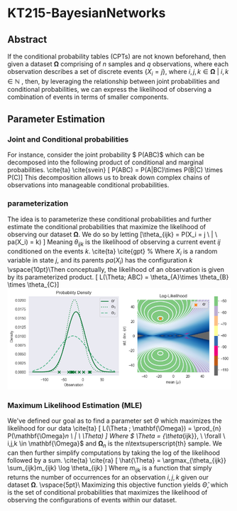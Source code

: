 # KT215-BayesianNetworks

## Abstract
If the conditional probability tables (CPTs) are not known beforehand, then given a dataset $\mathbf{\Omega}$ comprising of $n$ samples and $q$ observations, where each observation describes a set of discrete events $\{X_i = j\}$, where $i, j, k \in \mathbf{\Omega} \ | \  i, k \in \mathbb{N}$ , then, by leveraging the relationship between joint probabilities and conditional probabilities, we can express the likelihood of observing a combination of events in terms of smaller components.

## Parameter Estimation
### Joint and Conditional probabilities
For instance, consider the joint probability $ P(ABC)$ which can be decomposed into the following product of conditional and marginal probabilities. \cite{ta} \cite{svein}
\[ P(ABC) = P(A|BC)\times P(B|C) \times P(C)\]
 This decomposition allows us to break down complex chains of observations into manageable conditional probabilities.
### parameterization
The idea is to parameterize these conditional probabilities and further estimate the conditional probabilities that maximize the likelihood of observing our dataset $\mathbf{\Omega}$. We do so by letting 
\[\theta_{ijk} =
P(X_i = j \ | \ pa(X_i) = k)
\]
Meaning $\theta_{ijk}$ is the likelihood of observing a current event $ij$ conditioned on the events $k$. \cite{ta} \cite{gpt}
% Where $X_i$ is a random variable in state $j$, and its parents $pa(X_i)$ has the configuration $k$
\vspace{10pt}\\Then conceptually, the likelihood of an observation is given by its parameterized product.
\[ L(\Theta; ABC) = \theta_{A}\times \theta_{B} \times \theta_{C}\]
![output.png](output.png)
### Maximum Likelihood Estimation (MLE)
We've defined our goal as to find a parameter set $\Theta$ which maximizes the likelihood for our data \cite{ta} 
\[
 L(\Theta ; \mathbf{\Omega}) = \prod_{n} P(\mathbf{\Omega}_n \ | \ \Theta) 
\]
Where $ \Theta = \{\theta_{ijk}\}, \ \forall \  i,j,k \in \mathbf{\Omega}$ and $\mathbf{\Omega}_n$ is the n\textsuperscript{th} sample.
We can then further simplify computations by taking the log of the likelihood followed by a sum. \cite{ta} \cite{ra}
\[
\hat{\Theta} = \argmax_{\theta_{ijk}} \sum_{ijk}m_{ijk} \log \theta_{ijk}
\]
Where $m_{ijk}$ is a function that simply returns the number of occurrences for an observation $i, j, k$ given our dataset $\mathbf{\Omega}$. \vspace{5pt}\\ Maximizing this objective function yields $\hat{\Theta}$, which is the set of conditional probabilities that maximizes the likelihood of observing the configurations of events within our dataset. 
